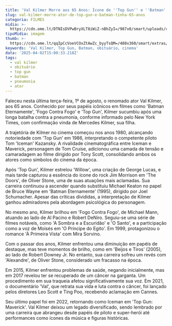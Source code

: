 ```yaml
---
title: 'Val Kilmer Morre aos 65 Anos: Ícone de ''Top Gun'' e ''Batman'''
slug: val-kilmer-morre-ator-de-top-gun-e-batman-tinha-65-anos
categoria: FILMES
midia: >-
  https://cdn.ome.lt/DTNIsDVPwBryXLT8iWiZ-nBhZyI=/987x0/smart/uploads/conteudo/fotos/val-kilmer-filmes.png
tipoMidia: imagem
thumb: >-
  https://cdn.ome.lt/qqIpCcVoeVCOxZtAwZc_byyTsQM=/480x360/smart/extras/conteudos/ValKilmer.101945.jpg
keywords: 'Val Kilmer, Top Gun, Batman, obituário, cinema'
data: '2025-04-02T15:00:33.218Z'
tags:
  - val kilmer
  - obituário
  - top gun
  - batman
  - pneumonia
  - ator
---
```


Faleceu nesta última terça-feira, 1º de agosto, o renomado ator Val Kilmer, aos 65 anos. Conhecido por seus papéis icônicos em filmes como 'Batman Eternamente', 'Fogo Contra Fogo' e 'Top Gun', Kilmer sucumbiu após uma longa batalha contra a pneumonia, conforme informado pelo New York Times, com confirmação vinda de Mercedes Kilmer, sua filha.

A trajetória de Kilmer no cinema começou nos anos 1980, alcançando notoriedade com 'Top Gun' em 1986, interpretando o competente piloto Tom 'Iceman' Kazansky. A rivalidade cinematográfica entre Iceman e Maverick, personagem de Tom Cruise, adicionou uma camada de tensão e camaradagem ao filme dirigido por Tony Scott, consolidando ambos os atores como símbolos do cinema da época.

Após 'Top Gun', Kilmer estrelou 'Willow', uma criação de George Lucas, e mais tarde capturou a essência do ícone do rock Jim Morrison em 'The Doors', de Oliver Stone, uma de suas atuações mais aclamadas. Sua carreira continuou a ascender quando substituiu Michael Keaton no papel de Bruce Wayne em 'Batman Eternamente' (1995), dirigido por Joel Schumacher. Apesar das críticas divididas, a interpretação de Kilmer ganhou admiradores pela abordagem psicológica do personagem.

No mesmo ano, Kilmer brilhou em 'Fogo Contra Fogo', de Michael Mann, atuando ao lado de Al Pacino e Robert DeNiro. Seguiu-se uma série de filmes notáveis, como 'A Sombra e a Escuridão' e 'O Santo', e a participação como a voz de Moisés em 'O Príncipe do Egito'. Em 1999, protagonizou o romance 'À Primeira Vista' com Mira Sorvino.

Com o passar dos anos, Kilmer enfrentou uma diminuição em papéis de destaque, mas teve momentos de brilho, como em 'Beijos e Tiros' (2005), ao lado de Robert Downey Jr. No entanto, sua carreira sofreu um revés com 'Alexandre', de Oliver Stone, considerado um fracasso na época.

Em 2015, Kilmer enfrentou problemas de saúde, negando inicialmente, mas em 2017 revelou ter se recuperado de um câncer na garganta. Um procedimento em sua traqueia afetou significativamente sua voz. Em 2021, o documentário 'Val', que retrata sua vida e luta contra o câncer, foi lançado pelos diretores Leo Scott e Ting Poo, recebendo aclamação em Cannes.

Seu último papel foi em 2022, retornando como Iceman em 'Top Gun: Maverick'. Val Kilmer deixou um legado diversificado, sendo lembrado por uma carreira que abrangeu desde papéis de piloto e super-herói até performances como ícones da música e figuras históricas.
